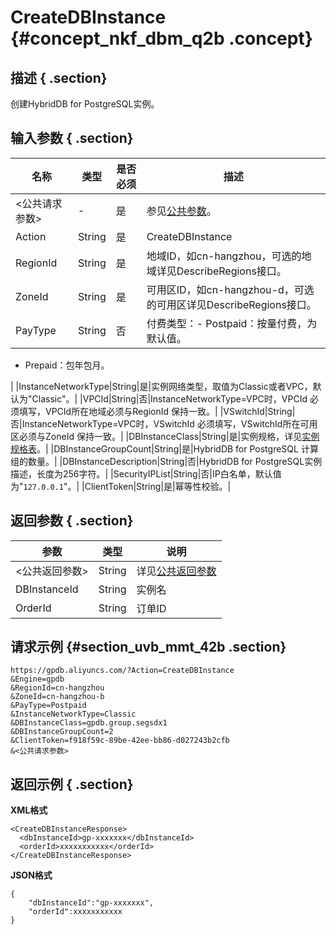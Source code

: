 # CreateDBInstance {#concept_nkf_dbm_q2b .concept}

## 描述 { .section}

创建HybridDB for PostgreSQL实例。

## 输入参数 { .section}

|名称|类型|是否必须|描述|
|--|--|----|--|
|<公共请求参数\>|-|是|参见[公共参数](intl.zh-CN/API参考/公共参数.md#)。|
|Action|String|是|CreateDBInstance|
|RegionId|String|是|地域ID，如cn-hangzhou，可选的地域详见DescribeRegions接口。|
|ZoneId|String|是|可用区ID，如cn-hangzhou-d，可选的可用区详见DescribeRegions接口。|
|PayType|String|否|付费类型：-   Postpaid：按量付费，为默认值。
-   Prepaid：包年包月。

|
|InstanceNetworkType|String|是|实例网络类型，取值为Classic或者VPC，默认为"Classic"。|
|VPCId|String|否|InstanceNetworkType=VPC时，VPCId 必须填写，VPCId所在地域必须与RegionId 保持一致。|
|VSwitchId|String|否|InstanceNetworkType=VPC时，VSwitchId 必须填写，VSwitchId所在可用区必须与ZoneId 保持一致。|
|DBInstanceClass|String|是|实例规格，详见[实例规格表](intl.zh-CN/API参考/附录/实例规格表.md#)。|
|DBInstanceGroupCount|String|是|HybridDB for PostgreSQL 计算组的数量。|
|DBInstanceDescription|String|否|HybridDB for PostgreSQL实例描述，长度为256字符。|
|SecurityIPList|String|否|IP白名单，默认值为"`127.0.0.1`"。|
|ClientToken|String|是|幂等性校验。|

## 返回参数 { .section}

|参数|类型|说明|
|--|--|--|
|<公共返回参数\>|String|详见[公共返回参数](intl.zh-CN/API参考/公共参数.md#section_apd_1rv_3bb)|
|DBInstanceId|String|实例名|
|OrderId|String|订单ID|

## 请求示例 {#section_uvb_mmt_42b .section}

```
https://gpdb.aliyuncs.com/?Action=CreateDBInstance
&Engine=gpdb
&RegionId=cn-hangzhou
&ZoneId=cn-hangzhou-b
&PayType=Postpaid
&InstanceNetworkType=Classic
&DBInstanceClass=gpdb.group.segsdx1
&DBInstanceGroupCount=2
&ClientToken=f918f59c-89be-42ee-bb86-d027243b2cfb
&<公共请求参数>
```

## 返回示例 { .section}

**XML格式**

```
<CreateDBInstanceResponse>
  <dbInstanceId>gp-xxxxxxx</dbInstanceId>
  <orderId>xxxxxxxxxxx</orderId>
</CreateDBInstanceResponse>
```

**JSON格式**

```
{
	"dbInstanceId":"gp-xxxxxxx",
	"orderId":xxxxxxxxxxx
}
```

